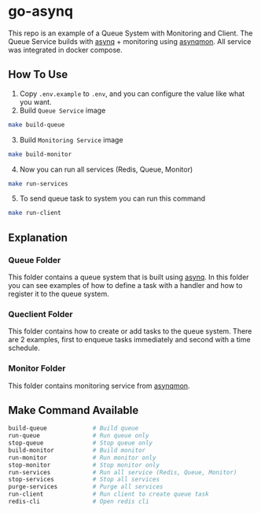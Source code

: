 # go-asynq

This repo is an example of a Queue System with Monitoring and Client. The Queue Service builds with [asynq](https://github.com/hibiken/asynq) + monitoring using [asynqmon](https://github.com/hibiken/asynqmon). All service was integrated in docker compose.

## How To Use

1. Copy `.env.example` to `.env`, and you can configure the value like what you want.
2. Build `Queue Service` image

```sh
make build-queue
```

3. Build `Monitoring Service` image

```sh
make build-monitor
```

4. Now you can run all services (Redis, Queue, Monitor)

```sh
make run-services
```

5. To send queue task to system you can run this command

```sh
make run-client
```

## Explanation

### Queue Folder

This folder contains a queue system that is built using [asynq](https://github.com/hibiken/asynq). In this folder you can see examples of how to define a task with a handler and how to register it to the queue system.

### Queclient Folder

This folder contains how to create or add tasks to the queue system. There are 2 examples, first to enqueue tasks immediately and second with a time schedule.

### Monitor Folder

This folder contains monitoring service from [asynqmon](https://github.com/hibiken/asynqmon).

## Make Command Available

```sh
build-queue             # Build queue
run-queue               # Run queue only
stop-queue              # Stop queue only
build-monitor           # Build monitor
run-monitor             # Run monitor only
stop-monitor            # Stop monitor only
run-services            # Run all service (Redis, Queue, Monitor)
stop-services           # Stop all services
purge-services          # Purge all services
run-client              # Run client to create queue task
redis-cli               # Open redis cli
```
